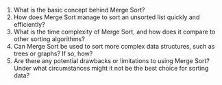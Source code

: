 

1. What is the basic concept behind Merge Sort?
2. How does Merge Sort manage to sort an unsorted list quickly and efficiently?
3. What is the time complexity of Merge Sort, and how does it compare to other sorting algorithms?
4. Can Merge Sort be used to sort more complex data structures, such as trees or graphs? If so, how?
5. Are there any potential drawbacks or limitations to using Merge Sort? Under what circumstances might it not be the best choice for sorting data?